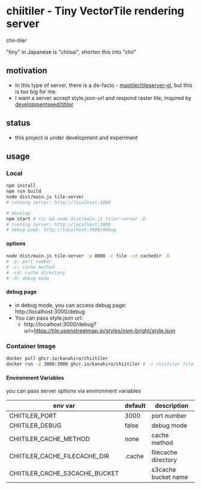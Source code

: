 # chiitiler - Tiny VectorTile rendering server

chii-tiler

"tiny" in Japanese is "chiisai", shorten this into "chii"

## motivation

- In this type of server, there is a de-facto - [maptiler/tileserver-gl](https://github.com/maptiler/tileserver-gl), but this is too big for me.
- I want a server accept style.json-url and respond raster tile, inspired by [developmentseed/titiler](https://github.com/developmentseed/titiler)

## status

- this project is under development and experiment

## usage

### Local

```sh
npm install
npm run build
node dist/main.js tile-server
# running server: http://localhost:3000

# develop
npm start # tsc && node dist/main.js tiler-server -D
# running server: http://localhost:3000
# debug page: http://localhost:3000/debug
```

#### options

```sh
node dist/main.js tile-server -p 8000 -c file -cd cachedir -D
# -p: port number
# -c: cache method
# -cd: cache directory
# -D: debug mode
```

#### debug page

- in debug mode, you can access debug page: http://localhost:3000/debug
- You can pass style.json url:
    - http://localhost:3000/debug?url=https://tile.openstreetmap.jp/styles/osm-bright/style.json


### Container Image

```sh
docker pull ghcr.io/kanahiro/chiitiler
docker run -p 3000:3000 ghcr.io/kanahiro/chiitiler # -> chiitiler tile-server
```

#### Environment Variables

you can pass server options via environment variables

| env var | default | description |
| --- | --- | --- |
| CHIITILER_PORT | 3000 | port number |
| CHIITILER_DEBUG | false | debug mode |
| CHIITILER_CACHE_METHOD | none | cache method |
| CHIITILER_CACHE_FILECACHE_DIR | .cache | filecache directory |
| CHIITILER_CACHE_S3CACHE_BUCKET |  | s3cache bucket name |